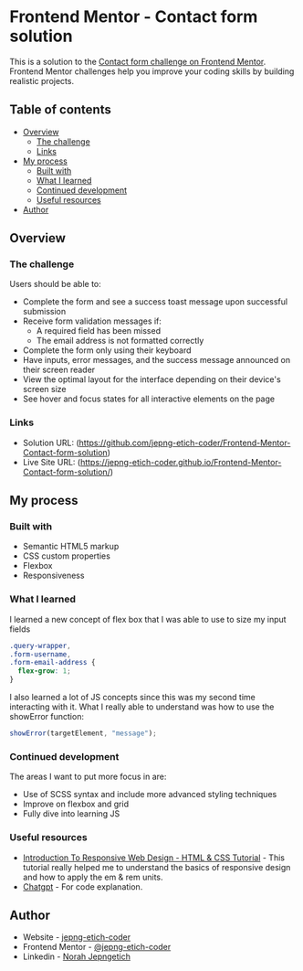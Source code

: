 # Frontend Mentor - Contact form solution

This is a solution to the [Contact form challenge on Frontend Mentor](https://www.frontendmentor.io/challenges/contact-form--G-hYlqKJj). Frontend Mentor challenges help you improve your coding skills by building realistic projects.

## Table of contents

- [Overview](#overview)
  - [The challenge](#the-challenge)
  - [Links](#links)
- [My process](#my-process)
  - [Built with](#built-with)
  - [What I learned](#what-i-learned)
  - [Continued development](#continued-development)
  - [Useful resources](#useful-resources)
- [Author](#author)

## Overview

### The challenge

Users should be able to:

- Complete the form and see a success toast message upon successful submission
- Receive form validation messages if:
  - A required field has been missed
  - The email address is not formatted correctly
- Complete the form only using their keyboard
- Have inputs, error messages, and the success message announced on their screen reader
- View the optimal layout for the interface depending on their device's screen size
- See hover and focus states for all interactive elements on the page

### Links

- Solution URL: (https://github.com/jepng-etich-coder/Frontend-Mentor-Contact-form-solution)
- Live Site URL: (https://jepng-etich-coder.github.io/Frontend-Mentor-Contact-form-solution/)

## My process

### Built with

- Semantic HTML5 markup
- CSS custom properties
- Flexbox
- Responsiveness

### What I learned

I learned a new concept of flex box that I was able to use to size my input fields

```css
.query-wrapper,
.form-username,
.form-email-address {
  flex-grow: 1;
}
```

I also learned a lot of JS concepts since this was my second time interacting with it. What I really able to understand was how to use the showError function:

```js
showError(targetElement, "message");
```

### Continued development

The areas I want to put more focus in are:

- Use of SCSS syntax and include more advanced styling techniques
- Improve on flexbox and grid
- Fully dive into learning JS

### Useful resources

- [Introduction To Responsive Web Design - HTML & CSS Tutorial](https://youtu.be/srvUrASNj0s?si=_RJOf-gft0lIrPdx) - This tutorial really helped me to understand the basics of responsive design and how to apply the em & rem units.
- [Chatgpt](https://chatgpt.com/) - For code explanation.

## Author

- Website - [jepng-etich-coder](https://github.com/jepng-etich-coder)
- Frontend Mentor - [@jepng-etich-coder](https://www.frontendmentor.io/profile/jepng-etich-coder)
- Linkedin - [Norah Jepngetich](https://www.linkedin.com/in/norah-jepng-etich-6b605b44/)
